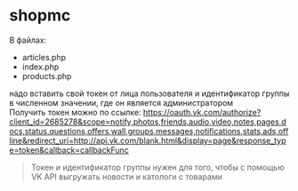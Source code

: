 # shopmc
В файлах:  
+ articles.php 
+ index.php 
+ products.php  

надо вставить свой токен от лица пользователя и идентификатор группы в численном значении, где он является администратором  
Получить токен можно по ссылке: https://oauth.vk.com/authorize?client_id=2685278&scope=notify,photos,friends,audio,video,notes,pages,docs,status,questions,offers,wall,groups,messages,notifications,stats,ads,offline&redirect_uri=http://api.vk.com/blank.html&display=page&response_type=token&callback=callbackFunc

>Токен и идентификатор группы нужен для того, чтобы с помощью VK API выгружать новости и катологи с товарами
